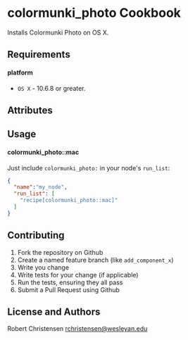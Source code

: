 colormunki_photo Cookbook
==========================
Installs Colormunki Photo on OS X.

Requirements
------------
#### platform
- `OS X` - 10.6.8 or greater.

Attributes
----------

Usage
-----
#### colormunki_photo::mac

Just include `colormunki_photo:` in your node's `run_list`:

```json
{
  "name":"my_node",
  "run_list": [
    "recipe[colormunki_photo::mac]"
  ]
}
```

Contributing
------------

1. Fork the repository on Github
2. Create a named feature branch (like `add_component_x`)
3. Write you change
4. Write tests for your change (if applicable)
5. Run the tests, ensuring they all pass
6. Submit a Pull Request using Github

License and Authors
-------------------
Robert Christensen <rchristensen@wesleyan.edu> 

